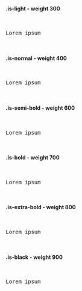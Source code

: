 #### .is-light - weight 300

<pre class="docsify-example">
  <p class="is-light">Lorem ipsum</p>
</pre>

#### .is-normal - weight 400

<pre class="docsify-example">
  <p class="is-normal">Lorem ipsum</p>
</pre>

#### .is-semi-bold - weight 600

<pre class="docsify-example">
  <p class="is-semi-bold">Lorem ipsum</p>
</pre>

#### .is-bold - weight 700

<pre class="docsify-example">
  <p class="is-bold">Lorem ipsum</p>
</pre>

#### .is-extra-bold - weight 800

<pre class="docsify-example">
  <p class="is-extra-bold">Lorem ipsum</p>
</pre>

#### .is-black - weight 900

<pre class="docsify-example">
  <p class="is-black">Lorem ipsum</p>
</pre>
